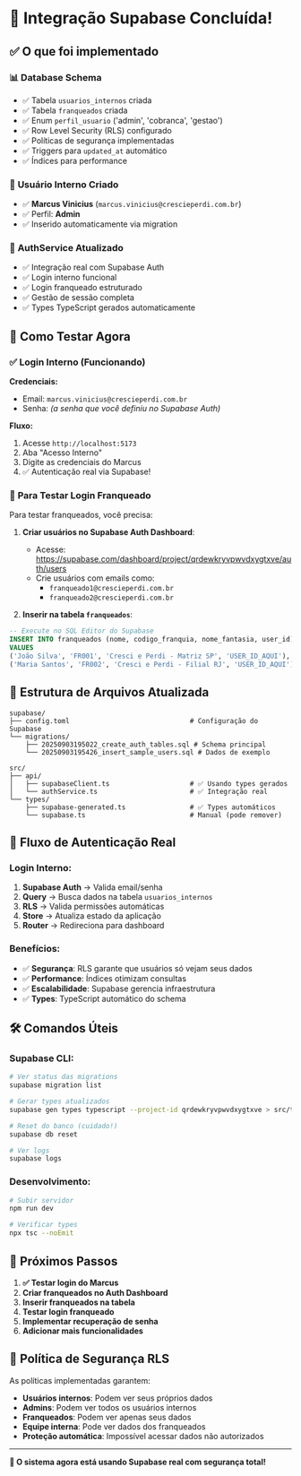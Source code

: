# 🎉 Integração Supabase Concluída!

## ✅ O que foi implementado

### 📊 **Database Schema**
- ✅ Tabela `usuarios_internos` criada
- ✅ Tabela `franqueados` criada  
- ✅ Enum `perfil_usuario` ('admin', 'cobranca', 'gestao')
- ✅ Row Level Security (RLS) configurado
- ✅ Políticas de segurança implementadas
- ✅ Triggers para `updated_at` automático
- ✅ Índices para performance

### 🔐 **Usuário Interno Criado**
- ✅ **Marcus Vinicius** (`marcus.vinicius@crescieperdi.com.br`)
- ✅ Perfil: **Admin**
- ✅ Inserido automaticamente via migration

### 🚀 **AuthService Atualizado**
- ✅ Integração real com Supabase Auth
- ✅ Login interno funcional
- ✅ Login franqueado estruturado
- ✅ Gestão de sessão completa
- ✅ Types TypeScript gerados automaticamente

## 🧪 Como Testar Agora

### ✅ **Login Interno (Funcionando)**
**Credenciais:** 
- Email: `marcus.vinicius@crescieperdi.com.br`
- Senha: *(a senha que você definiu no Supabase Auth)*

**Fluxo:**
1. Acesse `http://localhost:5173`
2. Aba "Acesso Interno"
3. Digite as credenciais do Marcus
4. ✅ Autenticação real via Supabase!

### 🔧 **Para Testar Login Franqueado**

Para testar franqueados, você precisa:

1. **Criar usuários no Supabase Auth Dashboard**:
   - Acesse: https://supabase.com/dashboard/project/qrdewkryvpwvdxygtxve/auth/users
   - Crie usuários com emails como:
     - `franqueado1@crescieperdi.com.br`
     - `franqueado2@crescieperdi.com.br`

2. **Inserir na tabela `franqueados`**:
```sql
-- Execute no SQL Editor do Supabase
INSERT INTO franqueados (nome, codigo_franquia, nome_fantasia, user_id)
VALUES 
('João Silva', 'FR001', 'Cresci e Perdi - Matriz SP', 'USER_ID_AQUI'),
('Maria Santos', 'FR002', 'Cresci e Perdi - Filial RJ', 'USER_ID_AQUI');
```

## 📁 **Estrutura de Arquivos Atualizada**

```
supabase/
├── config.toml                              # Configuração do Supabase
└── migrations/
    ├── 20250903195022_create_auth_tables.sql # Schema principal
    └── 20250903195426_insert_sample_users.sql # Dados de exemplo

src/
├── api/
│   ├── supabaseClient.ts                    # ✅ Usando types gerados
│   └── authService.ts                       # ✅ Integração real
└── types/
    ├── supabase-generated.ts                # ✅ Types automáticos
    └── supabase.ts                          # Manual (pode remover)
```

## 🔄 **Fluxo de Autenticação Real**

### Login Interno:
1. **Supabase Auth** → Valida email/senha
2. **Query** → Busca dados na tabela `usuarios_internos`
3. **RLS** → Valida permissões automáticas
4. **Store** → Atualiza estado da aplicação
5. **Router** → Redireciona para dashboard

### Benefícios:
- ✅ **Segurança**: RLS garante que usuários só vejam seus dados
- ✅ **Performance**: Índices otimizam consultas
- ✅ **Escalabilidade**: Supabase gerencia infraestrutura
- ✅ **Types**: TypeScript automático do schema

## 🛠️ **Comandos Úteis**

### Supabase CLI:
```bash
# Ver status das migrations
supabase migration list

# Gerar types atualizados
supabase gen types typescript --project-id qrdewkryvpwvdxygtxve > src/types/supabase-generated.ts

# Reset do banco (cuidado!)
supabase db reset

# Ver logs
supabase logs
```

### Desenvolvimento:
```bash
# Subir servidor
npm run dev

# Verificar types
npx tsc --noEmit
```

## 🎯 **Próximos Passos**

1. **✅ Testar login do Marcus** 
2. **Criar franqueados no Auth Dashboard**
3. **Inserir franqueados na tabela**
4. **Testar login franqueado**
5. **Implementar recuperação de senha**
6. **Adicionar mais funcionalidades**

## 🔐 **Política de Segurança RLS**

As políticas implementadas garantem:

- **Usuários internos**: Podem ver seus próprios dados
- **Admins**: Podem ver todos os usuários internos
- **Franqueados**: Podem ver apenas seus dados
- **Equipe interna**: Pode ver dados dos franqueados
- **Proteção automática**: Impossível acessar dados não autorizados

---

**🚀 O sistema agora está usando Supabase real com segurança total!**
